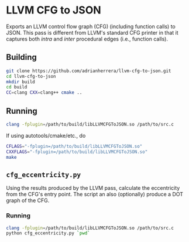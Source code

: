 # LLVM CFG to JSON

Exports an LLVM control flow graph (CFG) (including function calls) to JSON.
This pass is different from LLVM's standard CFG printer in that it captures both
*intra* and *inter* procedural edges (i.e., function calls).

## Building

```bash
git clone https://github.com/adrianherrera/llvm-cfg-to-json.git
cd llvm-cfg-to-json
mkdir build
cd build
CC=clang CXX=clang++ cmake ..
```

## Running

```bash
clang -fplugin=/path/to/build/libLLVMCFGToJSON.so /path/to/src.c
```

If using autotools/cmake/etc., do

```bash
CFLAGS="-fplugin=/path/to/build/libLLVMCFGToJSON.so"
CXXFLAGS="-fplugin=/path/to/build/libLLVMCFGToJSON.so"
make
```

## `cfg_eccentricity.py`

Using the results produced by the LLVM pass, calculate the eccentricity from the
CFG's entry point. The script an also (optionally) produce a DOT graph of the
CFG.

### Running

```bash
clang -fplugin=/path/to/build/libLLVMCFGToJSON.so /path/to/src.c
python cfg_eccentricity.py `pwd`
```
